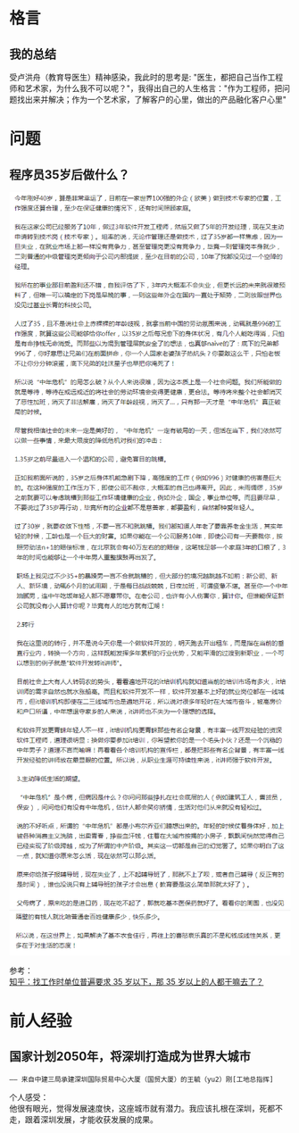 # 格言
## 我的总结  
受卢洪舟（教育导医生）精神感染，我此时的思考是: "医生，都把自己当作工程师和艺术家，为什么我不可以呢？"，我得出自己的人生格言："作为工程师，把问题找出来并解决；作为一个艺术家，了解客户的心里，做出的产品融化客户心里"  

# 问题
## 程序员35岁后做什么？  
![Image Text](ProgrammerOver35Age-0.png)  
![Image Text](ProgrammerOver35Age-1.png)  
![Image Text](ProgrammerOver35Age-2.png)  

参考：    
[知乎：找工作时单位普遍要求 35 岁以下，那 35 岁以上的人都干嘛去了？](https://www.zhihu.com/question/283474944/answer/560686982)  

# 前人经验  
## 国家计划2050年，将深圳打造成为世界大城市  
    —— 来自中建三局承建深圳国际贸易中心大厦（国贸大厦）的王毓（yu2）刚[工地总指挥]  
个人感受：  
    他很有眼光，觉得发展速度快，这座城市就有潜力。我应该扎根在深圳，死都不走，跟着深圳发展，才能收获发展的成果。  